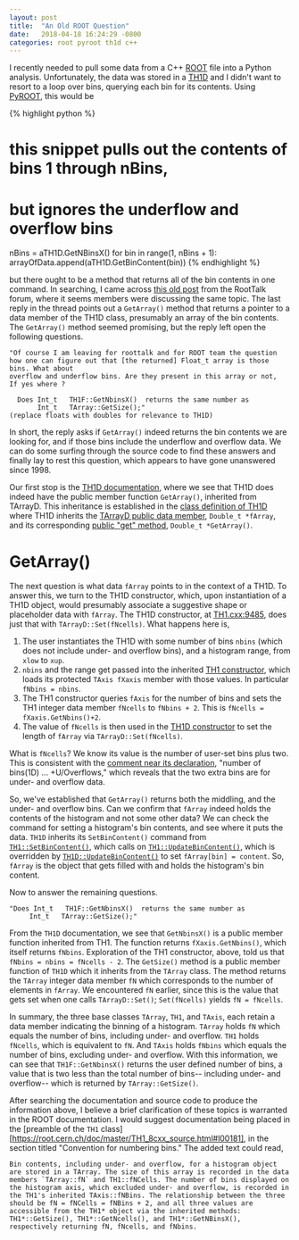 ```yaml
---
layout: post
title:  "An Old ROOT Question"
date:   2018-04-18 16:24:29 -0800
categories: root pyroot th1d c++
---
```


I recently needed to pull some data from a C++ [ROOT][root-site] file into a Python analysis. Unfortunately, the data was stored in a [TH1D][root-th1d] and I didn't want to resort to a loop over bins, querying each bin for its contents. Using [PyROOT][pyroot-site], this would be

{% highlight python %}
# this snippet pulls out the contents of bins 1 through nBins,
# but ignores the underflow and overflow bins
nBins = aTH1D.GetNBinsX()
for bin in range(1, nBins + 1):
  arrayOfData.append(aTH1D.GetBinContent(bin))
{% endhighlight %}

but there ought to be a method that returns all of the bin contents in one command. In searching, I came across [this old post][root-post] from the RootTalk forum, where it seems members were discussing the same topic. The last reply in the thread points out a `GetArray()` method that returns a pointer to a data member of the TH1D class, presumably an array of the bin contents. The `GetArray()` method seemed promising, but the reply left open the following questions.

```
"Of course I am leaving for roottalk and for ROOT team the question
how one can figure out that [the returned] Float_t array is those bins. What about
overflow and underflow bins. Are they present in this array or not,
If yes where ?

  Does Int_t   TH1F::GetNbinsX()  returns the same number as
       Int_t   TArray::GetSize();"
(replace floats with doubles for relevance to TH1D)
```

In short, the reply asks if `GetArray()` indeed returns the bin contents we are looking for, and if those bins include the underflow and overflow data. We can do some surfing through the source code to find these answers and finally lay to rest this question, which appears to have gone unanswered since 1998.

Our first stop is the [TH1D documentation][root-th1d], where we see that TH1D does indeed have the public member function `GetArray()`, inherited from TArrayD. This inheritance is established in the [class definition of TH1D][root-th1d-classdef] where TH1D inherits the [TArrayD public data member][root-tarrayd-farray], `Double_t *fArray`, and its corresponding [public "get" method][root-tarrayd-getarray], `Double_t *GetArray()`.

# GetArray()

The next question is what data `fArray` points to in the context of a TH1D. To answer this, we turn to the TH1D constructor, which, upon instantiation of a TH1D object, would presumably associate a suggestive shape or placeholder data with `fArray`. The TH1D constructor, at [TH1.cxx:9485][root-th1d-constructor], does just that with `TArrayD::Set(fNcells)`. What happens here is,
1. The user instantiates the TH1D with some number of bins `nbins` (which does not include under- and overflow bins), and a histogram range, from `xlow` to `xup`.
2. `nbins` and the range get passed into the inherited [TH1 constructor][root-th1-constructor], which loads its protected `TAxis fXaxis` member with those values. In particular `fNbins = nbins`.
3. The TH1 constructor queries `fAxis` for the number of bins and sets the TH1 integer data member `fNcells` to `fNbins + 2`. This is `fNcells = fXaxis.GetNbins()+2`.
4. The value of `fNcells` is then used in the [TH1D constructor][root-th1d-constructor] to set the length of `fArray` via `TArrayD::Set(fNcells)`.

What is `fNcells`? We know its value is the number of user-set bins plus two. This is consistent with the [comment near its declaration][root-th1-fncells], "number of bins(1D) ... +U/Overflows," which reveals that the two extra bins are for under- and overflow data.

So, we've established that `GetArray()` returns both the middling, and the under- and overflow bins. Can we confirm that `fArray` indeed holds the contents of the histogram and not some other data? We can check the command for setting a histogram's bin contents, and see where it puts the data. `TH1D` inherits its `SetBinContent()` command from [`TH1::SetBinContent()`][root-th1-setbincontent], which calls on [`TH1::UpdateBinContent()`][root-th1-updatebincontent], which is overridden by [`TH1D::UpdateBinContent()`][root-th1d-updatebincontent] to set `fArray[bin] = content`. So, `fArray` is the object that gets filled with and holds the histogram's bin content.

Now to answer the remaining questions.
```
"Does Int_t   TH1F::GetNbinsX()  returns the same number as
     Int_t   TArray::GetSize();"
```
From the `TH1D` documentation, we see that `GetNbinsX()` is a public member function inherited from TH1. The function returns `fXaxis.GetNbins()`, which itself returns `fNbins`. Exploration of the TH1 constructor, above, told us that `fNbins = nbins = fNcells - 2`. The `GetSize()` method is a public member function of `TH1D` which it inherits from the `TArray` class. The method returns the `TArray` integer data member `fN` which corresponds to the number of elements in `fArray`. We encountered `fN` earlier, since this is the value that gets set when one calls `TArrayD::Set()`; `Set(fNcells)` yields `fN = fNcells`.

In summary, the three base classes `TArray`, `TH1`, and `TAxis`, each retain a data member indicating the binning of a histogram. `TArray` holds `fN` which equals the number of bins, including under- and overflow. `TH1` holds `fNcells`, which is equivalent to `fN`. And `TAxis` holds `fNbins` which equals the number of bins, excluding under- and overflow. With this information, we can see that `TH1F::GetNbinsX()` returns the user defined number of bins, a value that is two less than the total number of bins-- including under- and overflow-- which is returned by `TArray::GetSize()`.

After searching the documentation and source code to produce the information above, I believe a brief clarification of these topics is warranted in the ROOT documentation. I would
suggest documentation being placed in the [preamble of the `TH1` class][https://root.cern.ch/doc/master/TH1_8cxx_source.html#l00181], in the section titled "Convention for numbering bins." The added text could read,
```
Bin contents, including under- and overflow, for a histogram object are stored in a TArray. The size of this array is recorded in the data members `TArray::fN` and TH1::fNCells. The number of bins displayed on the histogram axis, which excluded under- and overflow, is recorded in the TH1's inherited TAxis::fNBins. The relationship between the three should be fN = fNCells = fNBins + 2, and all three values are accessible from the TH1* object via the inherited methods: TH1*::GetSize(), TH1*::GetNcells(), and TH1*::GetNBinsX(), respectively returning fN, fNcells, and fNbins.
```

[root-site]: https://root.cern.ch/
[pyroot-site]: https://root.cern.ch/pyroot
[root-post]: https://root.cern.ch/root/roottalk/roottalk98/2318.html
[root-th1d]: https://root.cern.ch/doc/master/classTH1D.html
[root-th1d-classdef]: https://root.cern.ch/doc/master/TH1_8h_source.html#l00610
[root-th1d-constructor]: https://root.cern.ch/doc/master/TH1_8cxx_source.html#l09485
[root-th1d-updatebincontent]: https://root.cern.ch/doc/master/TH1_8h_source.html#l00640
[root-tarrayd-farray]: https://root.cern.ch/doc/master/TArrayD_8h_source.html#l00030
[root-tarrayd-getarray]: https://root.cern.ch/doc/master/TArrayD_8h_source.html#l00044
[root-th1-constructor]: https://root.cern.ch/doc/master/TH1_8cxx_source.html#l00639
[root-th1-fncells]: https://root.cern.ch/doc/master/TH1_8h_source.html#l00086
[root-th1-setbincontent]: https://root.cern.ch/doc/master/TH1_8cxx_source.html#l08497
[root-th1-updatebincontent]: https://root.cern.ch/doc/master/TH1_8cxx_source.html#l08725
